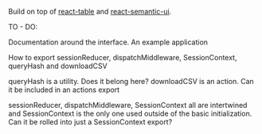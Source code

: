 Build on top of [react-table](https://github.com/tannerlinsley/react-table) and [react-semantic-ui](https://react.semantic-ui.com/).

TO - DO:

Documentation around the interface.
An example application

How to export sessionReducer, dispatchMiddleware, SessionContext, queryHash and downloadCSV

queryHash is a utility. Does it belong here?
downloadCSV is an action. Can it be included in an actions export

sessionReducer, dispatchMiddleware, SessionContext all are intertwined and SessionContext is the only one used outside of the basic initialization.
Can it be rolled into just a SessionContext export?
